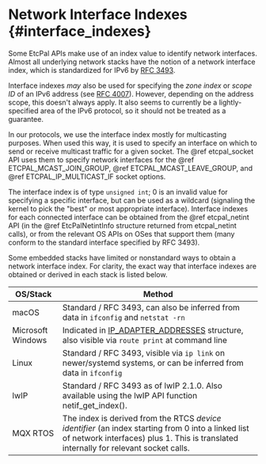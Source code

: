 # Network Interface Indexes                                {#interface_indexes}

Some EtcPal APIs make use of an index value to identify network interfaces.
Almost all underlying network stacks have the notion of a network interface
index, which is standardized for IPv6 by
[RFC 3493](https://tools.ietf.org/html/rfc3493).

Interface indexes _may_ also be used for specifying the _zone index_ or
_scope ID_ of an IPv6 address (see
[RFC 4007](https://tools.ietf.org/html/rfc4007)). However, depending on the
address scope, this doesn't always apply. It also seems to currently be a
lightly-specified area of the IPv6 protocol, so it should not be treated as a
guarantee.

In our protocols, we use the interface index mostly for multicasting purposes.
When used this way, it is used to specify an interface on which to send or
receive multicast traffic for a given socket. The @ref etcpal_socket API uses
them to specify network interfaces for the @ref ETCPAL_MCAST_JOIN_GROUP,
@ref ETCPAL_MCAST_LEAVE_GROUP, and @ref ETCPAL_IP_MULTICAST_IF socket options.

The interface index is of type `unsigned int`; 0 is an invalid value for
specifying a specific interface, but can be used as a wildcard (signaling the
kernel to pick the "best" or most appropriate interface). Interface indexes for
each connected interface can be obtained from the @ref etcpal_netint API (in
the @ref EtcPalNetintInfo structure returned from etcpal_netint calls), or from
the relevant OS APIs on OSes that support them (many conform to the standard
interface specified by RFC 3493).

Some embedded stacks have limited or nonstandard ways to obtain a network
interface index. For clarity, the exact way that interface indexes are obtained
or derived in each stack is listed below.

| OS/Stack | Method |
|----------|--------|
| macOS    | Standard / RFC 3493, can also be inferred from data in `ifconfig` and `netstat -rn` |
| Microsoft Windows | Indicated in [IP_ADAPTER_ADDRESSES](https://docs.microsoft.com/en-us/windows/win32/api/iptypes/ns-iptypes-_ip_adapter_addresses_lh) structure, also visible via `route print` at command line |
| Linux    | Standard / RFC 3493, visible via `ip link` on newer/systemd systems, or can be inferred from data in `ifconfig` |
| lwIP     | Standard / RFC 3493 as of lwIP 2.1.0. Also available using the lwIP API function netif_get_index(). |
| MQX RTOS | The index is derived from the RTCS _device identifier_ (an index starting from 0 into a linked list of network interfaces) plus 1. This is translated internally for relevant socket calls. |
